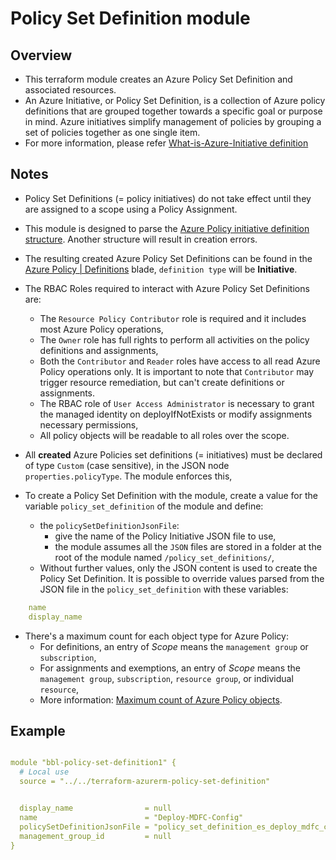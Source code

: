 # Policy Set Definition module

## Overview

- This terraform module creates an Azure Policy Set Definition and associated resources.
- An Azure Initiative, or Policy Set Definition, is a collection of Azure policy definitions that are grouped together towards a specific goal or purpose in mind. Azure initiatives simplify management of policies by grouping a set of policies together as one single item.
- For more information, please refer [What-is-Azure-Initiative definition](https://docs.microsoft.com/en-us/azure/governance/policy/overview#initiative-definition)

## Notes

- Policy Set Definitions (= policy initiatives) do not take effect until they are assigned to a scope using a Policy Assignment.
- This module is designed to parse the [Azure Policy initiative definition structure](https://docs.microsoft.com/en-us/azure/governance/policy/concepts/initiative-definition-structure). Another structure will result in creation errors.
- The resulting created Azure Policy Set Definitions can be found in the [Azure Policy | Definitions](https://ms.portal.azure.com/#blade/Microsoft_Azure_Policy/PolicyMenuBlade/Definitions) blade, `definition type` will be **Initiative**.
- The RBAC Roles required to interact with Azure Policy Set Definitions are:

  - The `Resource Policy Contributor` role is required and it includes most Azure Policy operations,
  - The `Owner` role has full rights to perform all activities on the policy definitions and assignments,
  - Both the `Contributor` and `Reader` roles have access to all read Azure Policy operations only. It is important to note that `Contributor` may trigger resource remediation, but can't create definitions or assignments.
  - The RBAC role of `User Access Administrator` is necessary to grant the managed identity on deployIfNotExists or modify assignments necessary permissions,
  - All policy objects will be readable to all roles over the scope.

- All **created** Azure Policies set definitions (= initiatives) must be declared of type `Custom` (case sensitive), in the JSON node `properties.policyType`. The module enforces this,

- To create a Policy Set Definition with the module, create a value for the variable `policy_set_definition` of the module and define:
  - the `policySetDefinitionJsonFile`:
    - give the name of the Policy Initiative JSON file to use,
    - the module assumes all the `JSON` files are stored in a folder at the root of the module named `/policy_set_definitions/`,
  - Without further values, only the JSON content is used to create the Policy Set Definition. It is possible to override values parsed from the JSON file in the `policy_set_definition` with these variables:

```yaml
    name
    display_name
```

- There's a maximum count for each object type for Azure Policy:
  - For definitions, an entry of _Scope_ means the `management group` or `subscription`,
  - For assignments and exemptions, an entry of _Scope_ means the `management group`, `subscription`, `resource group`, or individual `resource`,
  - More information: [Maximum count of Azure Policy objects](https://docs.microsoft.com/en-us/azure/governance/policy/overview#maximum-count-of-azure-policy-objects).

## Example

```yaml

module "bbl-policy-set-definition1" {
  # Local use
  source = "../../terraform-azurerm-policy-set-definition"


  display_name                = null
  name                        = "Deploy-MDFC-Config"
  policySetDefinitionJsonFile = "policy_set_definition_es_deploy_mdfc_config.tmpl.json"
  management_group_id         = null
}

```
